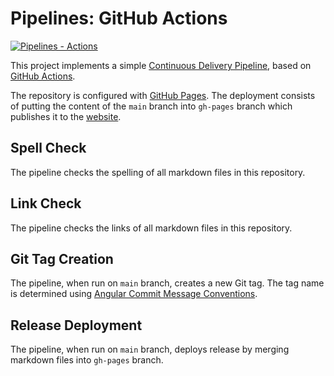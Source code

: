 # Pipelines: GitHub Actions

[![Pipelines - Actions](https://github.com/slawekzachcial/pipelines-actions/workflows/Pipelines%20-%20Actions/badge.svg?branch=main)](https://github.com/slawekzachcial/pipelines-actions/actions?query=workflow%3A%22Pipelines+-+Actions%22)

This project implements a simple [Continuous Delivery
Pipeline](https://en.wikipedia.org/wiki/Continuous_delivery), based on [GitHub
Actions](https://docs.github.com/en/free-pro-team@latest/actions).

The repository is configured with [GitHub Pages](https://pages.github.com/).
The deployment consists of putting the content of the `main` branch into
`gh-pages` branch which publishes it to the [website](https://slawekzachcial.github.io/pipelines-actions/).

## Spell Check

The pipeline checks the spelling of all markdown files in this repository.

## Link Check

The pipeline checks the links of all markdown files in this repository.

## Git Tag Creation

The pipeline, when run on `main` branch, creates a new Git tag. The tag name is
determined using [Angular Commit Message
Conventions](https://github.com/angular/angular.js/blob/master/DEVELOPERS.md#-git-commit-guidelines).

## Release Deployment

The pipeline, when run on `main` branch, deploys release by merging markdown
files into `gh-pages` branch.